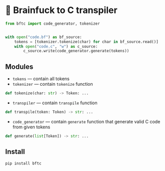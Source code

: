 # 🧠 Brainfuck to C transpiler

```python
from bftc import code_generator, tokenizer


with open("code.bf") as bf_source:
    tokens = [tokenizer.tokenize(char) for char in bf_source.read()]
    with open("code.c", "w") as c_source:
        c_source.write(code_generator.generate(tokens))

```

## Modules

- `tokens` — contain all tokens
- `tokenizer` — contain `tokenize` function

```python
def tokenize(char: str) -> Token: ...
```

- `transpiler` — contain `transpile` function

```python
def transpile(token: Token) -> str: ...
```

- `code_generator` — contain `generate` function that generate valid C code from given tokens

```python
def generate(list[Token]) -> str: ...
```

## Install
```bash
pip install bftc
```
